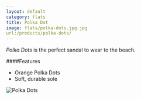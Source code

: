```yaml
---
layout: default
category: flats
title: Polka Dot
image: flats/polka-dots.jpg.jpg
url:/products/polka-dots/
---
```


*Polka Dots* is the perfect sandal to wear to the beach.
 

####Features

- Orange Polka Dots
- Soft, durable sole

![Polka Dots](http://www.placehold.it/250x250)